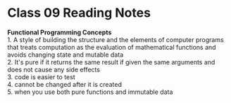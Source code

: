 # Class 09 Reading Notes

**Functional Programming Concepts**  
1\. A style of building the structure and the elements of computer programs that treats computation as the evaluation of mathematical functions and avoids changing state and mutable data  
2\. It's pure if it returns the same result if given the same arguments and does not cause any side effects  
3\. code is easier to test  
4\. cannot be changed after it is created  
5\. when you use both pure functions and immutable data  
